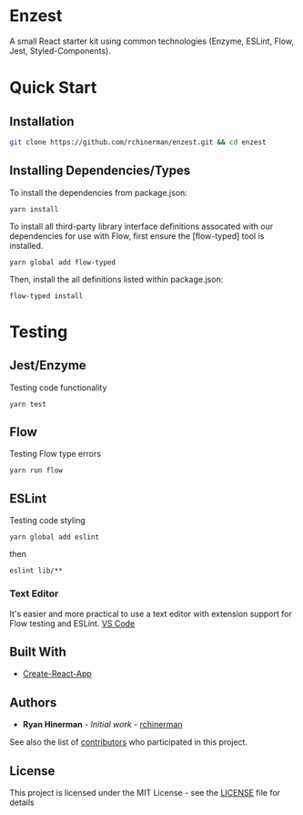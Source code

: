 # Enzest

A small React starter kit using common technologies (Enzyme, ESLint, Flow, Jest, Styled-Components).

# Quick Start

## Installation

```sh
git clone https://github.com/rchinerman/enzest.git && cd enzest
```

## Installing Dependencies/Types

To install the dependencies from package.json:

```
yarn install
```

To install all third-party library interface definitions assocated with our dependencies for use with Flow, first ensure the [flow-typed] tool is installed.

```
yarn global add flow-typed
```

Then, install the all definitions listed within package.json:

```
flow-typed install
```

# Testing

## Jest/Enzyme

Testing code functionality

```
yarn test
```

## Flow

Testing Flow type errors

```
yarn run flow
```

## ESLint

Testing code styling

```
yarn global add eslint
```
then
```
eslint lib/**
```

### Text Editor

It's easier and more practical to use a text editor with extension support for Flow testing and ESLint.
[VS Code](https://code.visualstudio.com/)

## Built With

* [Create-React-App](https://github.com/facebook/create-react-app)

## Authors

* **Ryan Hinerman** - *Initial work* - [rchinerman](https://github.com/rchinerman)

See also the list of [contributors](https://github.com/rchinerman/enzest/contributors) who participated in this project.

## License

This project is licensed under the MIT License - see the [LICENSE](LICENSE) file for details


